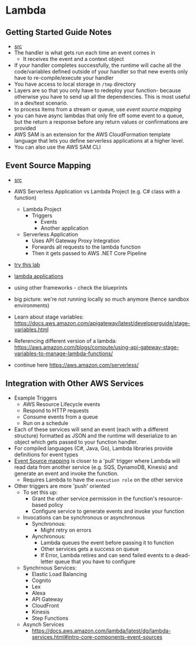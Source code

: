 Lambda
===============

## Getting Started Guide Notes
- [src](https://docs.aws.amazon.com/lambda/latest/dg/getting-started.html)
- The handler is what gets run each time an event comes in
  - It receives the event and a context object
- If your handler completes successfully, the runtime will cache all the code/variables defined outside of your handler so that new events only have to re-compile/execute your handler
- You have access to local storage in `/tmp` directory
- Layers are so that you only have to redeploy your function- because otherwise you have to send up all the dependencies.  This is most useful in a dev/test scenario.
- to process items from a stream or queue, use *event source mapping*
- you can have async lambdas that only fire off some event to a queue, but the return a response before any return values or confirmations are provided
- AWS SAM is an extension for the AWS CloudFormation template language that lets you define serverless applications at a higher level.
- You can also use the AWS SAM CLI

## Event Source Mapping
- [src](https://docs.aws.amazon.com/lambda/latest/dg/invocation-eventsourcemapping.html)


- AWS Serverless Application vs Lambda Project (e.g. C# class with a function)
  - Lambda Project
    - Triggers
      - Events
      - Another application
  - Serverless Application
    - Uses API Gateway Proxy Integration
    - Forwards all requests to the lambda function
    - Then it gets passed to AWS .NET Core Pipeline



- [try this lab](https://aws.amazon.com/getting-started/projects/build-serverless-web-app-lambda-apigateway-s3-dynamodb-cognito/)

- [lambda applications](https://docs.aws.amazon.com/lambda/latest/dg/deploying-lambda-apps.html)

- using other frameworks - check the blueprints
- big picture: we're not running locally so much anymore (hence sandbox environments)


- Learn about stage variables: https://docs.aws.amazon.com/apigateway/latest/developerguide/stage-variables.html

- Referencing different version of a lambda: https://aws.amazon.com/blogs/compute/using-api-gateway-stage-variables-to-manage-lambda-functions/

- continue here https://aws.amazon.com/serverless/

## Integration with Other AWS Services
- Example Triggers
  - AWS Resource Lifecycle events
  - Respond to HTTP requests
  - Consume events from a queue
  - Run on a schedule
- Each of these services will send an event (each with a different structure) formatted as JSON and the runtime will deserialize to an object which gets passed to your function handler.
- For compiled languages (C#, Java, Go), Lambda libraries provide definitions for event types
- [Event Source mapping](https://docs.aws.amazon.com/lambda/latest/dg/invocation-eventsourcemapping.html) is closer to a 'pull' trigger where Lambda will read data from another service (e.g. SQS, DynamoDB, Kinesis) and generate an event and invoke the function.
  - Requires Lambda to have the `execution role` on the other service
- Other triggers are more 'push' oriented
  - To set this up:
    - Grant the other service permission in the function's resource-based policy
    - Configure service to generate events and invoke your function
  - Invocations can be synchronous or asynchronous
    - Synchronous:
      - Might retry on errors
    - Aynchronous:
      - Lambda queues the event before passing it to function
      - Other services gets a success on queue
      - If Error, Lambda retires and can send failed events to a dead-letter queue that you have to configure
  - Synchrnous Services:
    - Elastic Load Balancing
    - Cognito
    - Lex
    - Alexa
    - API Gateway
    - CloudFront
    - Kinesis
    - Step Functions
  - Asynch Services
    - https://docs.aws.amazon.com/lambda/latest/dg/lambda-services.html#intro-core-components-event-sources


